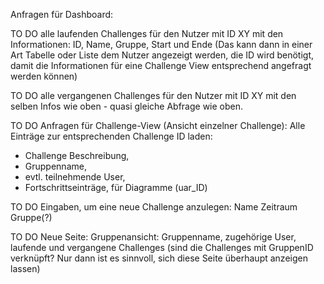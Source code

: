 Anfragen für Dashboard:

TO DO 
alle laufenden Challenges für den Nutzer mit ID XY mit den Informationen: ID, Name, Gruppe, Start und Ende (Das kann dann in einer Art Tabelle oder Liste dem Nutzer angezeigt werden, die ID wird benötigt, damit die Informationen für eine Challenge View entsprechend angefragt werden können)

TO DO 
alle vergangenen Challenges für den Nutzer mit ID XY mit den selben Infos wie oben - quasi gleiche Abfrage wie oben.

TO DO
Anfragen für Challenge-View (Ansicht einzelner Challenge):
Alle Einträge zur entsprechenden Challenge ID laden:
- Challenge Beschreibung,
- Gruppenname,
- evtl. teilnehmende User,
- Fortschrittseinträge, für Diagramme (uar_ID)

TO DO
Eingaben, um eine neue Challenge anzulegen:
Name
Zeitraum
Gruppe(?)

TO DO
Neue Seite: Gruppenansicht:
Gruppenname,
zugehörige User,
laufende und vergangene Challenges (sind die Challenges mit GruppenID verknüpft? Nur dann ist es sinnvoll, sich diese Seite überhaupt anzeigen lassen)